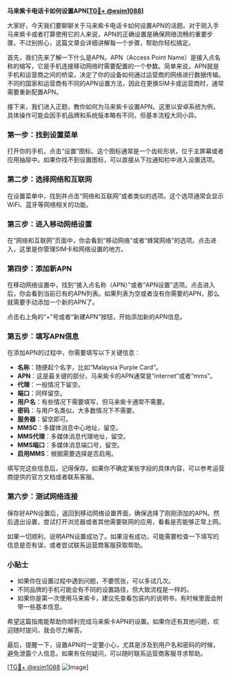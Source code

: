 **马来紫卡电话卡如何设置APN[[TG💪+ @esim1088](https://t.me/s/esim1088)]**

大家好，今天我们要聊聊关于马来紫卡电话卡如何设置APN的话题。对于刚入手马来紫卡或者打算使用它的人来说，APN的正确设置是确保网络流畅的重要步骤。不过别担心，这篇文章会详细讲解每一个步骤，帮助你轻松搞定。

首先，我们先来了解一下什么是APN。APN（Access Point Name）是接入点名称的缩写，它是手机连接移动网络时需要配置的一个参数。简单来说，APN就是手机和运营商之间的桥梁，决定了你的设备如何通过运营商的网络进行数据传输。不同的国家和运营商有不同的APN设置方法，因此在更换SIM卡或运营商时，通常需要重新配置APN。

接下来，我们进入正题，教你如何为马来紫卡设置APN。这里以安卓系统为例，具体操作可能会因手机品牌和系统版本略有不同，但基本流程大同小异。

### 第一步：找到设置菜单

打开你的手机，点击“设置”图标。这个图标通常是一个齿轮形状，位于主屏幕或者应用抽屉中。如果你找不到设置图标，可以直接从下拉通知栏中进入设置选项。

### 第二步：选择网络和互联网

在设置菜单中，找到并点击“网络和互联网”或者类似的选项。这个选项通常会显示WiFi、蓝牙等网络相关的功能。

### 第三步：进入移动网络设置

在“网络和互联网”页面中，你会看到“移动网络”或者“蜂窝网络”的选项。点击进入，这里是你管理SIM卡和网络设置的地方。

### 第四步：添加新APN

在移动网络设置中，找到“接入点名称（APN）”或者“APN设置”选项。点击进入后，你会看到当前已有的APN列表。如果列表为空或者没有你需要的APN，那么就需要手动添加一个新的APN了。

点击右上角的“+”号或者“新建APN”按钮，开始添加新的APN信息。

### 第五步：填写APN信息

在添加APN的过程中，你需要填写以下关键信息：

- **名称**：随便起个名字，比如“Malaysia Purple Card”。
- **APN**：这是最关键的部分，马来紫卡的APN通常是“internet”或者“mms”。
- **代理**：一般情况下留空。
- **端口**：同样留空。
- **用户名**：有些情况下需要填写，但马来紫卡通常不需要。
- **密码**：与用户名类似，大多数情况下不需要。
- **服务器**：留空即可。
- **MMSC**：多媒体消息中心地址，留空。
- **MMS代理**：多媒体消息代理地址，留空。
- **MMS端口**：多媒体消息端口号，留空。
- **启用MMS**：根据需要选择是否启用。

填写完这些信息后，记得保存。如果你不确定某些字段的具体内容，可以参考运营商提供的官方文档或者联系客服。

### 第六步：测试网络连接

保存好APN设置后，返回到移动网络设置界面，确保选择了刚刚添加的APN。然后退出设置，尝试打开浏览器或者其他需要联网的应用，看看是否能够正常上网。

如果一切顺利，说明APN设置成功了。如果没有成功，可能需要检查一下填写的信息是否有误，或者尝试联系运营商客服获取帮助。

### 小贴士

- 如果你在设置过程中遇到问题，不要慌张，可以多试几次。
- 不同品牌的手机可能会有不同的设置路径，但大致流程是一样的。
- 如果你是第一次使用马来紫卡，建议先查看包装内的说明书，有时候里面会附带一些基本信息。

希望这篇指南能帮助你顺利完成马来紫卡APN的设置。如果你还有其他问题，欢迎随时提问，我会尽力解答。

最后，提醒一下，设置APN时一定要小心，尤其是涉及到用户名和密码的时候，避免泄露个人信息。如果有任何疑问，可以随时联系运营商客服寻求帮助。

[[TG💪+ @esim1088](https://t.me/s/esim1088) ![Image](https://i.postimg.cc/4NQfJmqS/Snipaste-2025-05-13-00-14-12.png)]